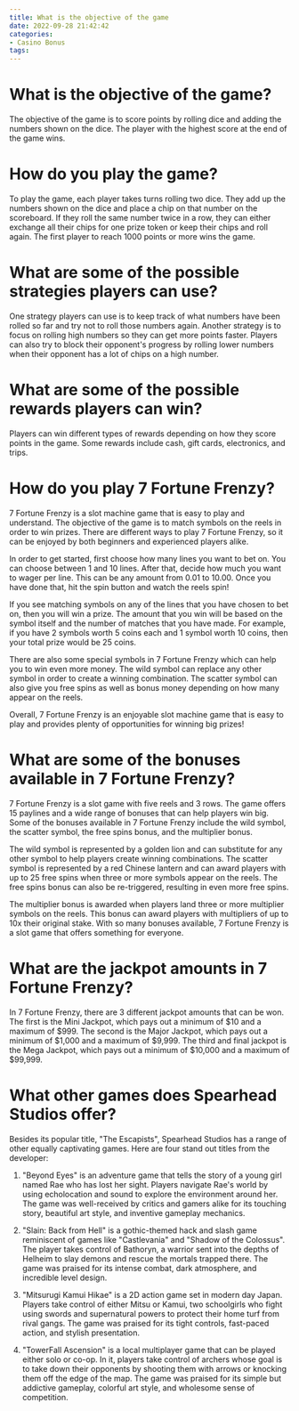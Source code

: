 ```yaml
---
title: What is the objective of the game 
date: 2022-09-28 21:42:42
categories:
- Casino Bonus
tags:
---
```



# What is the objective of the game? 

The objective of the game is to score points by rolling dice and adding the numbers shown on the dice. The player with the highest score at the end of the game wins. 

# How do you play the game? 

To play the game, each player takes turns rolling two dice. They add up the numbers shown on the dice and place a chip on that number on the scoreboard. If they roll the same number twice in a row, they can either exchange all their chips for one prize token or keep their chips and roll again. The first player to reach 1000 points or more wins the game. 

# What are some of the possible strategies players can use? 

One strategy players can use is to keep track of what numbers have been rolled so far and try not to roll those numbers again. Another strategy is to focus on rolling high numbers so they can get more points faster. Players can also try to block their opponent's progress by rolling lower numbers when their opponent has a lot of chips on a high number. 

# What are some of the possible rewards players can win? 

Players can win different types of rewards depending on how they score points in the game. Some rewards include cash, gift cards, electronics, and trips.

#  How do you play 7 Fortune Frenzy? 

7 Fortune Frenzy is a slot machine game that is easy to play and understand. The objective of the game is to match symbols on the reels in order to win prizes. There are different ways to play 7 Fortune Frenzy, so it can be enjoyed by both beginners and experienced players alike.

In order to get started, first choose how many lines you want to bet on. You can choose between 1 and 10 lines. After that, decide how much you want to wager per line. This can be any amount from 0.01 to 10.00. Once you have done that, hit the spin button and watch the reels spin!

If you see matching symbols on any of the lines that you have chosen to bet on, then you will win a prize. The amount that you win will be based on the symbol itself and the number of matches that you have made. For example, if you have 2 symbols worth 5 coins each and 1 symbol worth 10 coins, then your total prize would be 25 coins.

There are also some special symbols in 7 Fortune Frenzy which can help you to win even more money. The wild symbol can replace any other symbol in order to create a winning combination. The scatter symbol can also give you free spins as well as bonus money depending on how many appear on the reels.

Overall, 7 Fortune Frenzy is an enjoyable slot machine game that is easy to play and provides plenty of opportunities for winning big prizes!

#  What are some of the bonuses available in 7 Fortune Frenzy? 

7 Fortune Frenzy is a slot game with five reels and 3 rows. The game offers 15 paylines and a wide range of bonuses that can help players win big. Some of the bonuses available in 7 Fortune Frenzy include the wild symbol, the scatter symbol, the free spins bonus, and the multiplier bonus.

The wild symbol is represented by a golden lion and can substitute for any other symbol to help players create winning combinations. The scatter symbol is represented by a red Chinese lantern and can award players with up to 25 free spins when three or more symbols appear on the reels. The free spins bonus can also be re-triggered, resulting in even more free spins.

The multiplier bonus is awarded when players land three or more multiplier symbols on the reels. This bonus can award players with multipliers of up to 10x their original stake. With so many bonuses available, 7 Fortune Frenzy is a slot game that offers something for everyone.

#  What are the jackpot amounts in 7 Fortune Frenzy? 
In 7 Fortune Frenzy, there are 3 different jackpot amounts that can be won. The first is the Mini Jackpot, which pays out a minimum of $10 and a maximum of $999. The second is the Major Jackpot, which pays out a minimum of $1,000 and a maximum of $9,999. The third and final jackpot is the Mega Jackpot, which pays out a minimum of $10,000 and a maximum of $99,999.

#  What other games does Spearhead Studios offer?

Besides its popular title, "The Escapists", Spearhead Studios has a range of other equally captivating games. Here are four stand out titles from the developer:

1. "Beyond Eyes" is an adventure game that tells the story of a young girl named Rae who has lost her sight. Players navigate Rae's world by using echolocation and sound to explore the environment around her. The game was well-received by critics and gamers alike for its touching story, beautiful art style, and inventive gameplay mechanics.

2. "Slain: Back from Hell" is a gothic-themed hack and slash game reminiscent of games like "Castlevania" and "Shadow of the Colossus". The player takes control of Bathoryn, a warrior sent into the depths of Helheim to slay demons and rescue the mortals trapped there. The game was praised for its intense combat, dark atmosphere, and incredible level design.

3. "Mitsurugi Kamui Hikae" is a 2D action game set in modern day Japan. Players take control of either Mitsu or Kamui, two schoolgirls who fight using swords and supernatural powers to protect their home turf from rival gangs. The game was praised for its tight controls, fast-paced action, and stylish presentation.

4. "TowerFall Ascension" is a local multiplayer game that can be played either solo or co-op. In it, players take control of archers whose goal is to take down their opponents by shooting them with arrows or knocking them off the edge of the map. The game was praised for its simple but addictive gameplay, colorful art style, and wholesome sense of competition.
